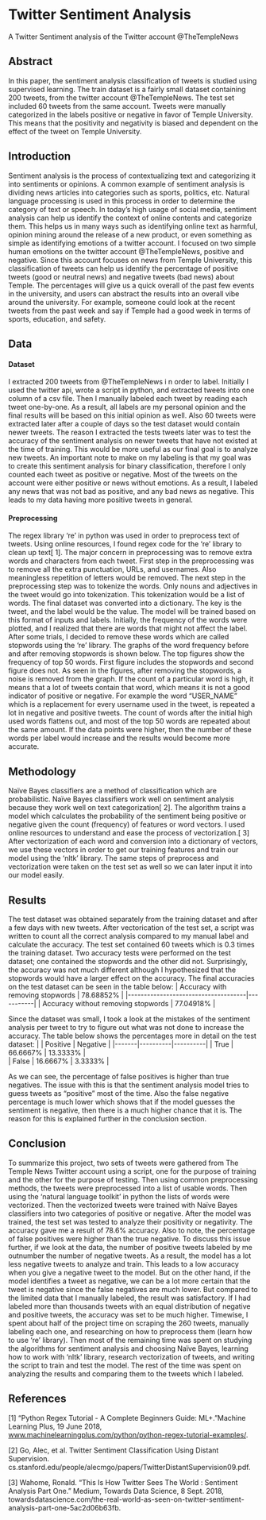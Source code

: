 # Twitter Sentiment Analysis
A Twitter Sentiment analysis of the Twitter account @TheTempleNews

## Abstract
In this paper, the sentiment analysis classification of tweets is studied using supervised learning. The train dataset is a fairly small dataset containing 200 tweets, from the twitter account ​@TheTempleNews​. The test set included 60 tweets from the same account. Tweets were manually categorized in the labels positive or negative in favor of Temple University. This means that the positivity and negativity is biased and dependent on the effect of the tweet on Temple University.

## Introduction
Sentiment analysis is the process of contextualizing text and categorizing it into sentiments or opinions. A common example of sentiment analysis is dividing news articles into categories such as sports, politics, etc. Natural language processing is used in this process in order to determine the category of text or speech.
In today’s high usage of social media, sentiment analysis can help us identify the context of online contents and categorize them. This helps us in many ways such as identifying online text as harmful, opinion mining around the release of a new product, or even something as simple as identifying emotions of a twitter account.
I focused on two simple human emotions on the twitter account ​@TheTempleNews​, positive and negative. Since this account focuses on news from Temple University, this classification of tweets can help us identify the percentage of positive tweets (good or neutral news) and negative tweets (bad news) about Temple. The percentages will give us a quick overall of the past few events in the university, and users can abstract the results into an overall vibe around the university. For example, someone could look at the recent tweets from the past week and say if Temple had a good week in terms of sports, education, and safety.

## Data
#### Dataset
I extracted 200 tweets from ​@TheTempleNews i​ n order to label. Initially I used the twitter api, wrote a script in python, and extracted tweets into one column of a csv file. Then I manually labeled each tweet by reading each tweet one-by-one. As a result, all labels are my personal opinion and the final results will be based on this initial opinion as well.
Also 60 tweets were extracted later after a couple of days so the test dataset would contain newer tweets. The reason I extracted the tests tweets later was to test the accuracy of the sentiment analysis on newer tweets that have not existed at the time of training. This would be more useful as our final goal is to analyze new tweets.
An important note to make on my labeling is that my goal was to create this sentiment analysis for binary classification, therefore I only counted each tweet as positive or negative. Most of the tweets on the account were either positive or news without emotions. As a result, I labeled any news that was not bad as positive, and any bad news as negative. This leads to my data having more positive tweets in general.

#### Preprocessing
The regex library ‘re’ in python was used in order to preprocess text of tweets. Using online resources, I found regex code for the ‘re’ library to clean up text[​ 1]​. The major concern in preprocessing was to remove extra words and characters from each tweet. First step in the preprocessing was to remove all the extra punctuation, URLs, and usernames. Also meaningless repetition of letters would be removed. The next step in the preprocessing step was to tokenize the words. Only nouns and adjectives in the tweet would go into tokenization. This tokenization would be a list of words.
The final dataset was converted into a dictionary. The key is the tweet, and the label would be the value. The model will be trained based on this format of inputs and labels.
Initially, the frequency of the words were plotted, and I realized that there are words that might not affect the label. After some trials, I decided to remove these words which are called stopwords using the ‘re’ library. The graphs of the word frequency before and after removing stopwords is shown below.
The top figures show the frequency of top 50 words. First figure includes the stopwords and second figure does not. As seen in the figures, after removing the stopwords, a noise is removed from the graph. If the count of a particular word is high, it means that a lot of tweets contain that word, which means it is not a good indicator of positive or negative. For example the word “USER_NAME” which is a replacement for every username used in the tweet, is repeated a lot in negative and positive tweets.
The count of words after the initial high used words flattens out, and most of the top 50 words are repeated about the same amount. If the data points were higher, then the number of these words per label would increase and the results would become more accurate.

## Methodology
Na​ïve Bayes classifiers are a method of classification which are probabilistic. ​Na​ïve Bayes classifiers work well on sentiment analysis because they work well on text categorization[​ 2]​. The algorithm trains a model which calculates the probability of the sentiment being positive or negative given the count (frequency) of features or word vectors. I used online resources to understand and ease the process of vectorization.[​ 3]​ After vectorization of each word and conversion into a dictionary of vectors, we use these vectors in order to get our training features and train our model using the ‘nltk’ library.
The same steps of preprocess and vectorization were taken on the test set as well so we can later input it into our model easily.

## Results
The test dataset was obtained separately from the training dataset and after a few days with new tweets. After vectorication of the test set, a script was written to count all the correct analysis compared to my manual label and calculate the accuracy. The test set contained 60 tweets which is 0.3 times the training dataset.
Two accuracy tests were performed on the test dataset; one contained the stopwords and the other did not. Surprisingly, the accuracy was not much different although I hypothesized that the stopwords would have a larger effect on the accuracy.
The final accuracies on the test dataset can be seen in the table below:
| Accuracy with removing stopwords    | 78.68852% | 
|-------------------------------------|-----------|
| Accuracy without removing stopwords | 77.04918% |


Since the dataset was small, I took a look at the mistakes of the sentiment analysis per tweet to try to figure out what was not done to increase the accuracy.
The table below shows the percentages more in detail on the test dataset:
|       | Positive | Negative | 
|-------|----------|----------|
| True  | 66.6667% | 13.3333% |  
| False | 16.6667% | 3.3333%  |

As we can see, the percentage of false positives is higher than true negatives. The issue with this is that the sentiment analysis model tries to guess tweets as “positive” most of the time. Also the false negative percentage is much lower which shows that if the model guesses the sentiment is negative, then there is a much higher chance that it is. The reason for this is explained further in the conclusion section.


## Conclusion
To summarize this project, two sets of tweets were gathered from The Temple News Twitter account using a script, one for the purpose of training and the other for the purpose of testing. Then using common preprocessing methods, the tweets were preprocessed into a list of usable words. Then using the ‘natural language toolkit’ in python the lists of words were vectorized.
Then the vectorized tweets were trained with Na​ïve Bayes classifiers into two categories of positive or negative. After the model was trained, the test set was tested to analyze their positivity or negativity. The accuracy gave me a result of 78.6% accuracy. Also to note, the percentage of false positives were higher than the true negative.
To discuss this issue further, if we look at the data, the number of positive tweets labeled by me outnumber the number of negative tweets. As a result, the model has a lot less negative tweets to analyze and train. This leads to a low accuracy when you give a negative tweet to the model. But on the other hand, if the model identifies a tweet as negative, we can be a lot more certain that the tweet is negative since the false negatives are much lower. But compared to the limited data that I manually labeled, the result was satisfactory. If I had labeled more than thousands tweets with an equal distribution of negative and positive tweets, the accuracy was set to be much higher.
Timewise, I spent about half of the project time on scraping the 260 tweets, manually labeling each one, and researching on how to preprocess them (learn how to use ‘re’ library). Then most of the remaining time was spent on studying the algorithms for sentiment analysis and choosing ​Na​ïve Bayes, learning how to work with ‘nltk’ library, research vectorization of tweets, and writing the script to train and test the model. The rest of the time was spent on analyzing the results and comparing them to the tweets which I labeled.

## References
[1] “Python Regex Tutorial - A Complete Beginners Guide: ML+.” ​Machine Learning Plus,​ 19 June 2018, www.machinelearningplus.com/python/python-regex-tutorial-examples/.

[2] Go, Alec, et al. ​Twitter Sentiment Classification Using Distant Supervision​. cs.stanford.edu/people/alecmgo/papers/TwitterDistantSupervision09.pdf.

[3] Wahome, Ronald. “This Is How Twitter Sees The World : Sentiment Analysis Part One.” ​Medium​, Towards Data Science, 8 Sept. 2018, towardsdatascience.com/the-real-world-as-seen-on-twitter-sentiment-analysis-part-one-5ac2d06b63fb.